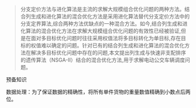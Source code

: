 

> 分支定价方法与进化算法是主流的求解大规模组合优化问题的两种方法。结合列生成和进化算法的混合优化方法是采用进化算法替代分支定价方法中的分支定界算法,综合两种方法优缺点的一种混合方法。如今,结合列生成和进化算法的混合优化方法在求解大规模组合优化问题的有效性已经被验证,但是在面对多目标优化问题时往往采用权值法将多目标转化为单目标,存在目标的权值难以确定的问题。针对已有的结合列生成和进化算法的混合优化方法在解决多目标优化问题中存在的问题,本文提出列生成与快速非支配排序的遗传算法（NSGA-Ⅱ）结合的混合优化方法,用于求解电动公交车辆调度问题。



预备知识

数据处理：为了保证数据的精确性，将所有单件货物的重量数值精确到小数点后两位。